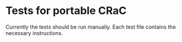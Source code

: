 # Tests for portable CRaC

Currently the tests should be run manually. Each test file contains the
necessary instructions.
